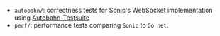 - `autobahn/`: correctness tests for Sonic's WebSocket implementation using [Autobahn-Testsuite](https://github.com/crossbario/autobahn-testsuite)
- `perf/`: performance tests comparing `Sonic` to `Go net`.

